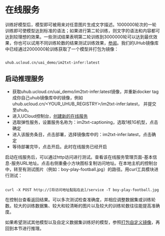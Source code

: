 

# 在线服务

训练好模型后，模型即可被用来对任意图片生成文字描述。1000000轮次的一轮训练即可使模型达到标准的语法；如果进行第二轮训练，则文字的语法和内容都可达到较理想的效果。一些测试结果表明第二轮训练到3000000轮可以达到最优效果，你也可以试用不同训练轮数的结果测试训练效果，[参阅](uai-train/cases/im2txt/train)。我们的UHub镜像库中已经通过2000000轮训练获取了一个模型并打包为镜像：

<code>
uhub.ucloud.cn/uai_demo/im2txt-infer:latest
</code>

## 启动推理服务

  - 获取uhub.ucloud.cn/uai\_demo/im2txt-infer:latest镜像，并重新docker tag成你自己uhub镜像库中的镜像，例如uhub.ucloud.cn/<YOUR\_UHUB\_REGISTRY>/im2txt-infer:latest， 并提交至uhub。
  - 进入UCloud控制台，[创建新的在线服务](uai-inference/use/new/console)
  - 选取弹性服务，设置服务名称为：im2txt-captioning，选取1核1G机型，点击确定
  - 进入该服务条目，点击部署，选择镜像库中的：im2txt-infer:latest，点击确定
  - 等待部署完毕，点击开启。此时在线服务已经开启

启动在线服务后，可以通过http访问进行测试。查看该在线服务管理页面-基本信息-服务URL地址。点击右侧重叠小方块图标复制访问地址。在本地主机的控制台中，转至有测试图片（例如：boy-play-football.jpg）的路径。用curl工具模块进行测试：

<code>
curl -X POST http://[将访问地址黏贴在此]/service -T boy-play-football.jpg
</code>

在控制台查看返回结果。可以多次测试检查准确度，并相应调整数据集或训练轮数。较大的训练数据集、较大和较清晰的图片以及较大的训练轮数往往能提高准确度。

如果希望测试其他模型以及自定义数据集训练好的模型，参照[打包自定义镜像](uai-train/cases/im2txt/pack)，再回到本节进行推理。

